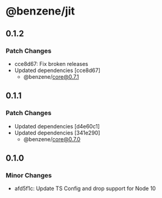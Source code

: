 # @benzene/jit

## 0.1.2

### Patch Changes

- cce8d67: Fix broken releases
- Updated dependencies [cce8d67]
  - @benzene/core@0.7.1

## 0.1.1

### Patch Changes

- Updated dependencies [d4e60c1]
- Updated dependencies [341e290]
  - @benzene/core@0.7.0

## 0.1.0

### Minor Changes

- afd5f1c: Update TS Config and drop support for Node 10
